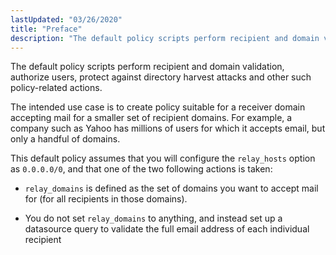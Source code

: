 ```yaml
---
lastUpdated: "03/26/2020"
title: "Preface"
description: "The default policy scripts perform recipient and domain validation authorize users protect against directory harvest attacks and other such policy related actions The intended use case is to create policy suitable for a receiver domain accepting mail for a smaller set of recipient domains For example a company such as..."
---
```


The default policy scripts perform recipient and domain validation, authorize users, protect against directory harvest attacks and other such policy-related actions.

The intended use case is to create policy suitable for a receiver domain accepting mail for a smaller set of recipient domains. For example, a company such as Yahoo has millions of users for which it accepts email, but only a handful of domains.

This default policy assumes that you will configure the `relay_hosts` option as `0.0.0.0/0`, and that one of the two following actions is taken:

*   `relay_domains` is defined as the set of domains you want to accept mail for (for all recipients in those domains).

*   You do not set `relay_domains` to anything, and instead set up a datasource query to validate the full email address of each individual recipient